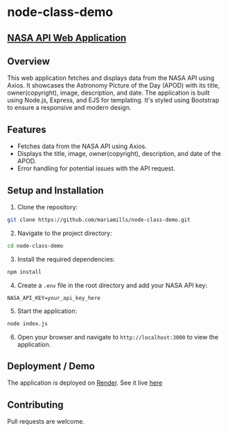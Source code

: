 # node-class-demo

## [NASA API Web Application](https://api.nasa.gov/)

## Overview

This web application fetches and displays data from the NASA API using Axios. It showcases the Astronomy Picture of the Day (APOD) with its title, owner(copyright), image, description, and date. The application is built using Node.js, Express, and EJS for templating. It's styled using Bootstrap to ensure a responsive and modern design.

## Features

- Fetches data from the NASA API using Axios.
- Displays the title, image, owner(copyright), description, and date of the APOD.
- Error handling for potential issues with the API request.

## Setup and Installation

1. Clone the repository:

```bash
git clone https://github.com/mariamills/node-class-demo.git
```

2. Navigate to the project directory:

```bash
cd node-class-demo
```

3. Install the required dependencies:

```bash
npm install
```

4. Create a `.env` file in the root directory and add your NASA API key:

```
NASA_API_KEY=your_api_key_here
```

5. Start the application:

```bash
node index.js
```

6. Open your browser and navigate to `http://localhost:3000` to view the application.

## Deployment / Demo

The application is deployed on [Render](https://render.com/). See it live [here](https://node-class-demo.onrender.com/)

## Contributing

Pull requests are welcome.
